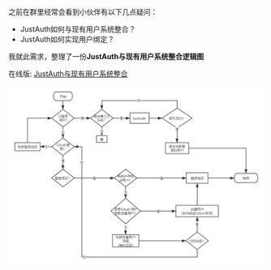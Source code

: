 
之前在群里经常会看到小伙伴有以下几点疑问：

- JustAuth如何与现有用户系统整合？
- JustAuth如何实现用户绑定？

我就此需求，整理了一份**JustAuth与现有用户系统整合逻辑图**

在线版: [JustAuth与现有用户系统整合](https://www.processon.com/view/link/5e71db29e4b015182029a567)

![JustAuth与现有用户系统整合](../_media/extended/justauth_integrated_with_the_existing_account_system.png)

